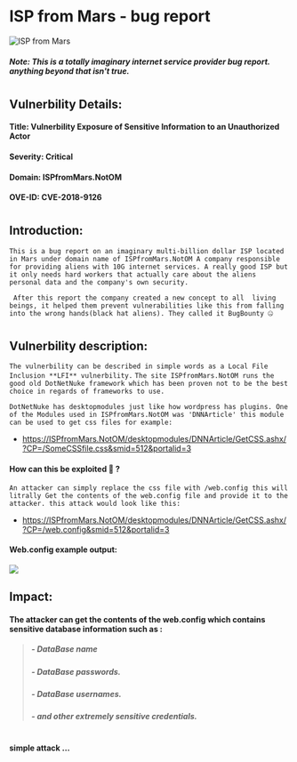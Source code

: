 # ISP from Mars - bug report
![ISP from Mars](https://media1.tenor.com/images/bbb7aeebfd93a357822cd6f0b0f4327f/tenor.gif?itemid=10668963)
##### Note: This is a totally imaginary internet service provider bug report. anything beyond that isn't true.
#
#
## Vulnerbility Details:
#### **Title:** Vulnerbility Exposure of Sensitive Information to an Unauthorized Actor
#### **Severity:** Critical
#### **Domain:** ISPfromMars.NotOM
#### **OVE-ID:** CVE-2018-9126
#
#
## Introduction:
``
This is a bug report on an imaginary multi-billion dollar ISP located in Mars under domain name of ISPfromMars.NotOM
A company responsible for providing aliens with 10G internet services. A really good ISP but it only needs hard workers that actually care about the aliens personal data and the company's own security.
``

`` 
After this report the company created a new concept to all  living beings, it helped them prevent vulnerabilities like this from falling into the wrong hands(black hat aliens). They called it BugBounty 🤐
``
#
## Vulnerbility description: 

``The vulnerbility can be described in simple words as a Local File Inclusion **LFI** vulnerbility.``
``The site ISPfromMars.NotOM runs the good old DotNetNuke framework which has been proven not to be the best choice in regards of frameworks to use.``

``DotNetNuke has desktopmodules just like how wordpress has plugins. One of the Modules used in ISPfromMars.NotOM was 'DNNArticle' this module can be used to get css files for example:``

- https://ISPfromMars.NotOM/desktopmodules/DNNArticle/GetCSS.ashx/?CP=/SomeCSSfile.css&smid=512&portalid=3 

#### How can this be exploited 🤔 ?

``An attacker can simply replace the css file with /web.config this will litrally Get the contents of the web.config file and provide it to the attacker. this attack would look like this: ``

- https://ISPfromMars.NotOM/desktopmodules/DNNArticle/GetCSS.ashx/?CP=/web.config&smid=512&portalid=3 
#### Web.config example output:
![](https://www.msdigest.net/wp-content/uploads/2016/06/image_thumb-1.png)

## Impact:
#### The attacker can get the contents of the web.config which contains sensitive database information such as :
> #####  - DataBase name
> ##### - DataBase passwords.
> #####  - DataBase usernames.
> #####  - and other extremely sensitive credentials.
#
#
#### simple attack ...
